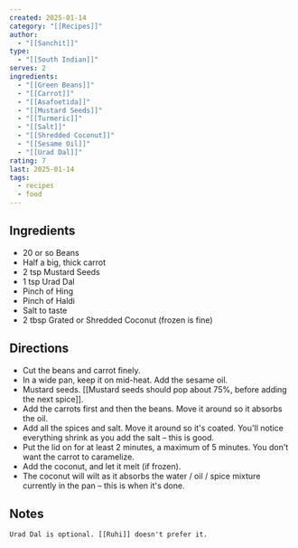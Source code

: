 ```yaml
---
created: 2025-01-14
category: "[[Recipes]]"
author:
  - "[[Sanchit]]"
type:
  - "[[South Indian]]"
serves: 2
ingredients:
  - "[[Green Beans]]"
  - "[[Carrot]]"
  - "[[Asafoetida]]"
  - "[[Mustard Seeds]]"
  - "[[Turmeric]]"
  - "[[Salt]]"
  - "[[Shredded Coconut]]"
  - "[[Sesame Oil]]"
  - "[[Urad Dal]]"
rating: 7
last: 2025-01-14
tags:
  - recipes
  - food
---
```

## Ingredients

- 20 or so Beans
- Half a big, thick carrot
- 2 tsp Mustard Seeds
- 1 tsp Urad Dal
- Pinch of Hing
- Pinch of Haldi
- Salt to taste
- 2 tbsp Grated or Shredded Coconut (frozen is fine)

## Directions

- Cut the beans and carrot finely. 
- In a wide pan, keep it on mid-heat. Add the sesame oil.
- Mustard seeds. [[Mustard seeds should pop about 75%, before adding the next spice]].
- Add the carrots first and then the beans. Move it around so it absorbs the oil.
- Add all the spices and salt. Move it around so it's coated. You'll notice everything shrink as you add the salt – this is good.
- Put the lid on for at least 2 minutes, a maximum of 5 minutes. You don't want the carrot to caramelize. 
- Add the coconut, and let it melt (if frozen). 
- The coconut will wilt as it absorbs the water / oil / spice mixture currently in the pan – this is when it's done. 

## Notes

```ad-tip
Urad Dal is optional. [[Ruhi]] doesn't prefer it. 
```
